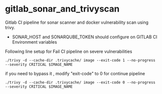 # gitlab_sonar_and_trivyscan

Gitlab CI pipeline for sonar scanner and docker vulnerability scan using trivy.

- SONAR_HOST and SONARQUBE_TOKEN should configure on GITLAB CI Environment variables

Following line setup for Fail CI pipeline on severe vulnerabilities 

```
./trivy -d --cache-dir .trivycache/ image --exit-code 1 --no-progress --severity CRITICAL $IMAGE_NAME
```

if you need to bypass it , modify "exit-code" to 0 for continue pipeline

```
./trivy -d --cache-dir .trivycache/ image --exit-code 0 --no-progress --severity CRITICAL $IMAGE_NAME
```
